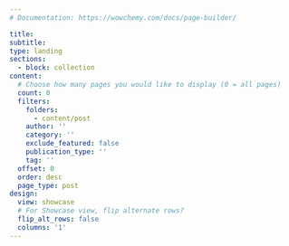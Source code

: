 ```yaml
---
# Documentation: https://wowchemy.com/docs/page-builder/

title: 
subtitle:
type: landing
sections:
  - block: collection
content:
  # Choose how many pages you would like to display (0 = all pages)
  count: 0
  filters:
    folders: 
      - content/post
    author: ''
    category: ''
    exclude_featured: false
    publication_type: ''
    tag: ''
  offset: 0
  order: desc
  page_type: post
design:
  view: showcase
  # For Showcase view, flip alternate rows?
  flip_alt_rows: false
  columns: '1'
---
```

